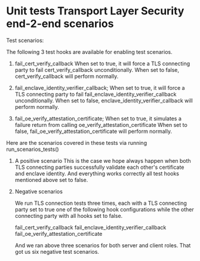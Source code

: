 Unit tests Transport Layer Security end-2-end scenarios
=====================

Test scenarios:

The following 3 test hooks are available for enabling test scenarios.

1. fail_cert_verify_callback
   When set to true, it will force a TLS connecting party to fail cert_verify_callback unconditionally.
   When set to false, cert_verify_callback will perform normally.

2. fail_enclave_identity_verifier_callback;
   When set to true, it will force a TLS connecting party to fail fail_enclave_identity_verifier_callback unconditionally.
   When set to false, enclave_identity_verifier_callback will perform normally.

3. fail_oe_verify_attestation_certificate;
   When set to true, it simulates a failure return from calling oe_verify_attestation_certificate
   When set to false, fail_oe_verify_attestation_certificate will perform normally.

Here are the scenarios covered in these tests via running run_scenarios_tests()

1. A positive scenario
    This is the case we hope always happen when both TLS connecting parties successfully validate each other's certificate and enclave identity.
    And everything works correctly all test hooks mentioned above set to false.

2. Negative scenarios

    We run TLS connection tests three times, each with a TLS connecting party set to true one of the following hook configurations while the other connecting party with all hooks set to false.

    fail_cert_verify_callback
    fail_enclave_identity_verifier_callback
    fail_oe_verify_attestation_certificate

    And we ran above three scenarios for both server and client roles. That got us six negative test scenarios.

